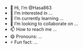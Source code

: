 - 👋 Hi, I’m @Hasa863
- 👀 I’m interested in ...
- 🌱 I’m currently learning ...
- 💞️ I’m looking to collaborate on ...
- 📫 How to reach me ...
- 😄 Pronouns: ...
- ⚡ Fun fact: ...

<!---
Hasa863/Hasa863 is a ✨ special ✨ repository because its `README.md` (this file) appears on your GitHub profile.
You can click the Preview link to take a look at your changes.
---Hasan .....$


